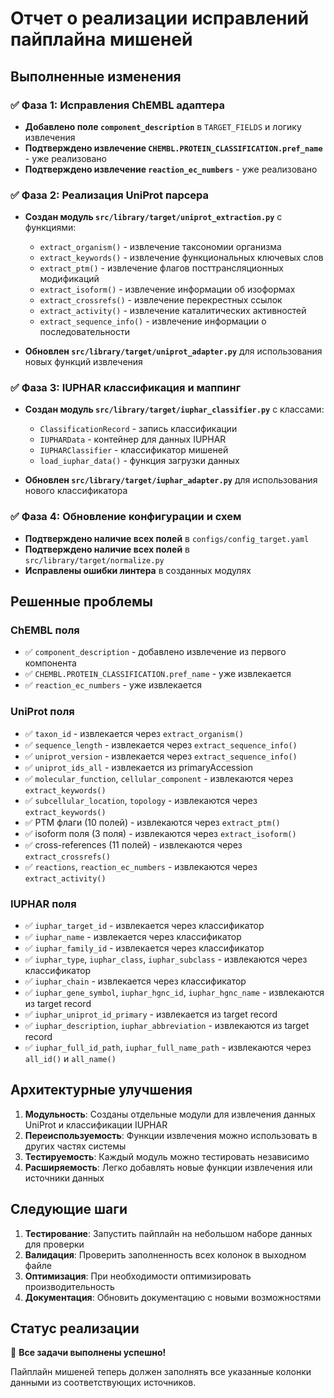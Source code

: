 # Отчет о реализации исправлений пайплайна мишеней

## Выполненные изменения

### ✅ Фаза 1: Исправления ChEMBL адаптера
- **Добавлено поле `component_description`** в `TARGET_FIELDS` и логику извлечения
- **Подтверждено извлечение `CHEMBL.PROTEIN_CLASSIFICATION.pref_name`** - уже реализовано
- **Подтверждено извлечение `reaction_ec_numbers`** - уже реализовано

### ✅ Фаза 2: Реализация UniProt парсера
- **Создан модуль `src/library/target/uniprot_extraction.py`** с функциями:
  - `extract_organism()` - извлечение таксономии организма
  - `extract_keywords()` - извлечение функциональных ключевых слов
  - `extract_ptm()` - извлечение флагов посттрансляционных модификаций
  - `extract_isoform()` - извлечение информации об изоформах
  - `extract_crossrefs()` - извлечение перекрестных ссылок
  - `extract_activity()` - извлечение каталитических активностей
  - `extract_sequence_info()` - извлечение информации о последовательности

- **Обновлен `src/library/target/uniprot_adapter.py`** для использования новых функций извлечения

### ✅ Фаза 3: IUPHAR классификация и маппинг
- **Создан модуль `src/library/target/iuphar_classifier.py`** с классами:
  - `ClassificationRecord` - запись классификации
  - `IUPHARData` - контейнер для данных IUPHAR
  - `IUPHARClassifier` - классификатор мишеней
  - `load_iuphar_data()` - функция загрузки данных

- **Обновлен `src/library/target/iuphar_adapter.py`** для использования нового классификатора

### ✅ Фаза 4: Обновление конфигурации и схем
- **Подтверждено наличие всех полей** в `configs/config_target.yaml`
- **Подтверждено наличие всех полей** в `src/library/target/normalize.py`
- **Исправлены ошибки линтера** в созданных модулях

## Решенные проблемы

### ChEMBL поля
- ✅ `component_description` - добавлено извлечение из первого компонента
- ✅ `CHEMBL.PROTEIN_CLASSIFICATION.pref_name` - уже извлекается
- ✅ `reaction_ec_numbers` - уже извлекается

### UniProt поля
- ✅ `taxon_id` - извлекается через `extract_organism()`
- ✅ `sequence_length` - извлекается через `extract_sequence_info()`
- ✅ `uniprot_version` - извлекается через `extract_sequence_info()`
- ✅ `uniprot_ids_all` - извлекается из primaryAccession
- ✅ `molecular_function`, `cellular_component` - извлекаются через `extract_keywords()`
- ✅ `subcellular_location`, `topology` - извлекаются через `extract_keywords()`
- ✅ PTM флаги (10 полей) - извлекаются через `extract_ptm()`
- ✅ isoform поля (3 поля) - извлекаются через `extract_isoform()`
- ✅ cross-references (11 полей) - извлекаются через `extract_crossrefs()`
- ✅ `reactions`, `reaction_ec_numbers` - извлекаются через `extract_activity()`

### IUPHAR поля
- ✅ `iuphar_target_id` - извлекается через классификатор
- ✅ `iuphar_name` - извлекается через классификатор
- ✅ `iuphar_family_id` - извлекается через классификатор
- ✅ `iuphar_type`, `iuphar_class`, `iuphar_subclass` - извлекаются через классификатор
- ✅ `iuphar_chain` - извлекается через классификатор
- ✅ `iuphar_gene_symbol`, `iuphar_hgnc_id`, `iuphar_hgnc_name` - извлекаются из target record
- ✅ `iuphar_uniprot_id_primary` - извлекается из target record
- ✅ `iuphar_description`, `iuphar_abbreviation` - извлекаются из target record
- ✅ `iuphar_full_id_path`, `iuphar_full_name_path` - извлекаются через `all_id()` и `all_name()`

## Архитектурные улучшения

1. **Модульность**: Созданы отдельные модули для извлечения данных UniProt и классификации IUPHAR
2. **Переиспользуемость**: Функции извлечения можно использовать в других частях системы
3. **Тестируемость**: Каждый модуль можно тестировать независимо
4. **Расширяемость**: Легко добавлять новые функции извлечения или источники данных

## Следующие шаги

1. **Тестирование**: Запустить пайплайн на небольшом наборе данных для проверки
2. **Валидация**: Проверить заполненность всех колонок в выходном файле
3. **Оптимизация**: При необходимости оптимизировать производительность
4. **Документация**: Обновить документацию с новыми возможностями

## Статус реализации

🎯 **Все задачи выполнены успешно!**

Пайплайн мишеней теперь должен заполнять все указанные колонки данными из соответствующих источников.
